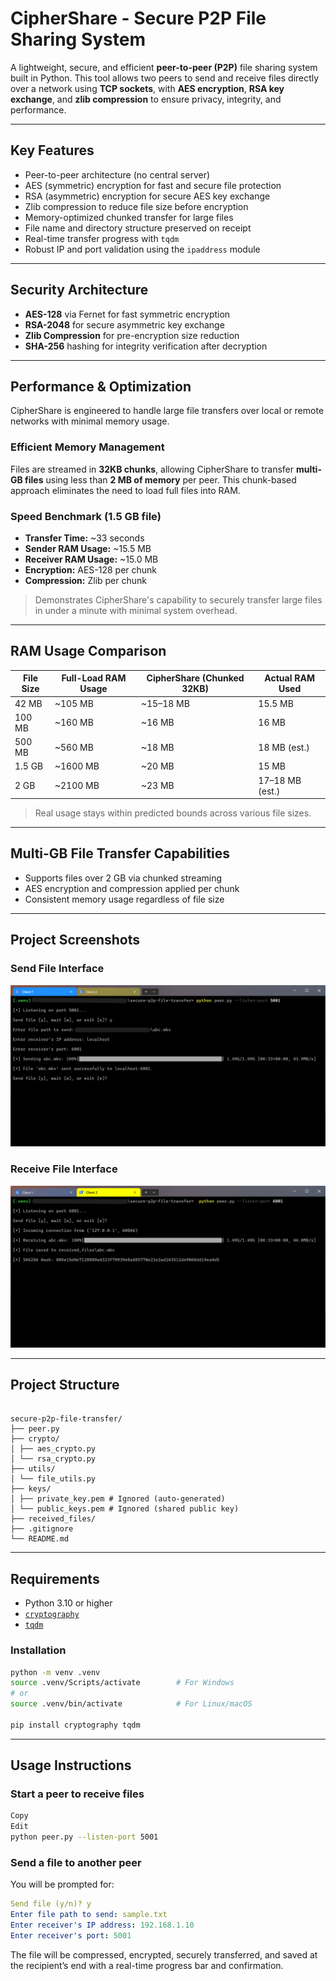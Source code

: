 # CipherShare - Secure P2P File Sharing System

A lightweight, secure, and efficient **peer-to-peer (P2P)** file sharing system built in Python. This tool allows two peers to send and receive files directly over a network using **TCP sockets**, with **AES encryption**, **RSA key exchange**, and **zlib compression** to ensure privacy, integrity, and performance.

---

## Key Features

- Peer-to-peer architecture (no central server)
- AES (symmetric) encryption for fast and secure file protection
- RSA (asymmetric) encryption for secure AES key exchange
- Zlib compression to reduce file size before encryption
- Memory-optimized chunked transfer for large files
- File name and directory structure preserved on receipt
- Real-time transfer progress with `tqdm`
- Robust IP and port validation using the `ipaddress` module

---

## Security Architecture

- **AES-128** via Fernet for fast symmetric encryption
- **RSA-2048** for secure asymmetric key exchange
- **Zlib Compression** for pre-encryption size reduction
- **SHA-256** hashing for integrity verification after decryption

---

## Performance & Optimization

CipherShare is engineered to handle large file transfers over local or remote networks with minimal memory usage.

### Efficient Memory Management

Files are streamed in **32KB chunks**, allowing CipherShare to transfer **multi-GB files** using less than **2 MB of memory** per peer. This chunk-based approach eliminates the need to load full files into RAM.

### Speed Benchmark (1.5 GB file)

- **Transfer Time:** ~33 seconds  
- **Sender RAM Usage:** ~15.5 MB  
- **Receiver RAM Usage:** ~15.0 MB  
- **Encryption:** AES-128 per chunk  
- **Compression:** Zlib per chunk

> Demonstrates CipherShare's capability to securely transfer large files in under a minute with minimal system overhead.

---

## RAM Usage Comparison

| File Size | Full-Load RAM Usage | CipherShare (Chunked 32KB) | Actual RAM Used |
|-----------|----------------------|------------------------------|------------------|
| 42 MB     | ~105 MB              | ~15–18 MB                    | 15.5 MB          |
| 100 MB    | ~160 MB              | ~16 MB                       | 16 MB            |
| 500 MB    | ~560 MB              | ~18 MB                       | 18 MB (est.)     |
| 1.5 GB    | ~1600 MB             | ~20 MB                       | 15 MB            |
| 2 GB      | ~2100 MB             | ~23 MB                       | 17–18 MB (est.)  |

> Real usage stays within predicted bounds across various file sizes.

---

## Multi-GB File Transfer Capabilities

- Supports files over 2 GB via chunked streaming
- AES encryption and compression applied per chunk
- Consistent memory usage regardless of file size

---

## Project Screenshots

### Send File Interface
![Sending](assets/screenshots/client-1.png)

### Receive File Interface
![Receiving](assets/screenshots/client2-rcv.png)

---

## Project Structure

```

secure-p2p-file-transfer/
├── peer.py
├── crypto/
│ ├── aes_crypto.py
│ └── rsa_crypto.py
├── utils/
│ └── file_utils.py
├── keys/
│ ├── private_key.pem # Ignored (auto-generated)
│ └── public_keys.pem # Ignored (shared public key)
├── received_files/
├── .gitignore
└── README.md

```

---
## Requirements

- Python 3.10 or higher
- [`cryptography`](https://pypi.org/project/cryptography/)
- [`tqdm`](https://pypi.org/project/tqdm/)

### Installation

```bash
python -m venv .venv
source .venv/Scripts/activate        # For Windows
# or
source .venv/bin/activate            # For Linux/macOS

pip install cryptography tqdm
```

---

## Usage Instructions
### Start a peer to receive files

```bash
Copy
Edit
python peer.py --listen-port 5001
```
### Send a file to another peer

You will be prompted for:

```yaml
Send file (y/n)? y
Enter file path to send: sample.txt
Enter receiver's IP address: 192.168.1.10
Enter receiver's port: 5001
```

The file will be compressed, encrypted, securely transferred, and saved at the recipient’s end with a real-time progress bar and confirmation.
